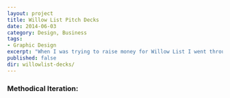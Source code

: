 ```yaml
---
layout: project
title: Willow List Pitch Decks
date: 2014-06-03
category: Design, Business
tags:
- Graphic Design
excerpt: "When I was trying to raise money for Willow List I went through many iterations, continuously improving the pitch. Below I share my process for tweaking and improving the slides."
published: false
dir: willowlist-decks/
---
```


### Methodical Iteration:
